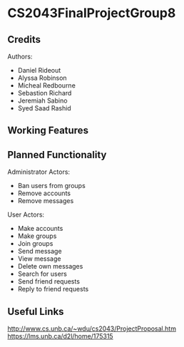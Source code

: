 # CS2043FinalProjectGroup8

## Credits

Authors: 
- Daniel Rideout
- Alyssa Robinson
- Micheal Redbourne
- Sebastion Richard
- Jeremiah Sabino
- Syed Saad Rashid

## Working Features

## Planned Functionality

Administrator Actors:
- Ban users from groups
- Remove accounts
- Remove messages

User Actors:
- Make accounts
- Make groups
- Join groups
- Send message
- View message
- Delete own messages
- Search for users
- Send friend requests
- Reply to friend requests

## Useful Links
http://www.cs.unb.ca/~wdu/cs2043/ProjectProposal.htm<br>
https://lms.unb.ca/d2l/home/175315
